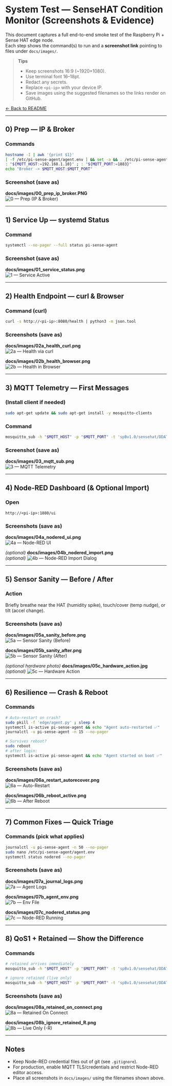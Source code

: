 # System Test — SenseHAT Condition Monitor (Screenshots & Evidence)

This document captures a full end-to-end smoke test of the Raspberry Pi + Sense HAT edge node.  
Each step shows the command(s) to run and a **screenshot link** pointing to files under `docs/images/`.

> **Tips**
> - Keep screenshots 16:9 (~1920×1080).
> - Use terminal font 16–18pt.
> - Redact any secrets.
> - Replace `<pi-ip>` with your device IP.
> - Save images using the suggested filenames so the links render on GitHub.

[← Back to README](README.md)

---

## 0) Prep — IP & Broker

### Commands
```bash
hostname -I | awk '{print $1}'
[ -f /etc/pi-sense-agent/agent.env ] && set -a && . /etc/pi-sense-agent/agent.env && set +a
: "${MQTT_HOST:=192.168.1.10}" ; : "${MQTT_PORT:=1883}"
echo "Broker -> $MQTT_HOST:$MQTT_PORT"
```

### Screenshot (save as)
**docs/images/00_prep_ip_broker.PNG**  
![0 — Prep (IP & Broker)](docs/images/00_prep_ip_broker.png)

---

## 1) Service Up — systemd Status

### Command
```bash
systemctl --no-pager --full status pi-sense-agent
```

### Screenshot (save as)
**docs/images/01_service_status.png**  
![1 — Service Active](docs/images/01_service_status.png)

---

## 2) Health Endpoint — curl & Browser

### Command (curl)
```bash
curl -s http://<pi-ip>:8080/health | python3 -m json.tool
```

### Screenshots (save as)
**docs/images/02a_health_curl.png**  
![2a — Health via curl](docs/images/02a_health_curl.png)

**docs/images/02b_health_browser.png**  
![2b — Health in Browser](docs/images/02b_health_browser.png)

---

## 3) MQTT Telemetry — First Messages

### (Install client if needed)
```bash
sudo apt-get update && sudo apt-get install -y mosquitto-clients
```

### Command
```bash
mosquitto_sub -h "$MQTT_HOST" -p "$MQTT_PORT" -t 'spBv1.0/sensehat/DDATA/pi-edge' -v | head -n 3
```

### Screenshot (save as)
**docs/images/03_mqtt_sub.png**  
![3 — MQTT Telemetry](docs/images/03_mqtt_sub.png)

---

## 4) Node-RED Dashboard (& Optional Import)

### Open
```
http://<pi-ip>:1880/ui
```

### Screenshots (save as)
**docs/images/04a_nodered_ui.png**  
![4a — Node-RED UI](docs/images/04a_nodered_ui.png)

*(optional)* **docs/images/04b_nodered_import.png**  
*(optional)* ![4b — Node-RED Import Dialog](docs/images/04b_nodered_import.png)

---

## 5) Sensor Sanity — Before / After

### Action
Briefly breathe near the HAT (humidity spike), touch/cover (temp nudge), or tilt (accel change).

### Screenshots (save as)
**docs/images/05a_sanity_before.png**  
![5a — Sensor Sanity (Before)](docs/images/05a_sanity_before.png)

**docs/images/05b_sanity_after.png**  
![5b — Sensor Sanity (After)](docs/images/05b_sanity_after.png)

*(optional hardware photo)* **docs/images/05c_hardware_action.jpg**  
*(optional)* ![5c — Hardware Action](docs/images/05c_hardware_action.jpg)

---

## 6) Resilience — Crash & Reboot

### Commands
```bash
# Auto-restart on crash?
sudo pkill -f 'edge/agent.py' ; sleep 4
systemctl is-active pi-sense-agent && echo "Agent auto-restarted ✅"
journalctl -u pi-sense-agent -n 15 --no-pager

# Survives reboot?
sudo reboot
# after login:
systemctl is-active pi-sense-agent && echo "Agent started on boot ✅"
```

### Screenshots (save as)
**docs/images/06a_restart_autorecover.png**  
![6a — Auto-Restart](docs/images/06a_restart_autorecover.png)

**docs/images/06b_reboot_active.png**  
![6b — After Reboot](docs/images/06b_reboot_active.png)

---

## 7) Common Fixes — Quick Triage

### Commands (pick what applies)
```bash
journalctl -u pi-sense-agent -n 50 --no-pager
sudo nano /etc/pi-sense-agent/agent.env
systemctl status nodered --no-pager
```

### Screenshots (save as)
**docs/images/07a_journal_logs.png**  
![7a — Agent Logs](docs/images/07a_journal_logs.png)

**docs/images/07b_agent_env.png**  
![7b — Env File](docs/images/07b_agent_env.png)

**docs/images/07c_nodered_status.png**  
![7c — Node-RED Running](docs/images/07c_nodered_status.png)

---

## 8) QoS1 + Retained — Show the Difference

### Commands
```bash
# retained arrives immediately
mosquitto_sub -h "$MQTT_HOST" -p "$MQTT_PORT" -t 'spBv1.0/sensehat/DDATA/pi-edge' -v | head -n 1

# ignore retained (live only)
mosquitto_sub -h "$MQTT_HOST" -p "$MQTT_PORT" -t 'spBv1.0/sensehat/DDATA/pi-edge' -R -v | head -n 2
```

### Screenshots (save as)
**docs/images/08a_retained_on_connect.png**  
![8a — Retained On Connect](docs/images/08a_retained_on_connect.png)

**docs/images/08b_ignore_retained_R.png**  
![8b — Live Only (-R)](docs/images/08b_ignore_retained_R.png)

---

## Notes

- Keep Node-RED credential files out of git (see `.gitignore`).  
- For production, enable MQTT TLS/credentials and restrict Node-RED editor access.  
- Place all screenshots in `docs/images/` using the filenames shown above.
